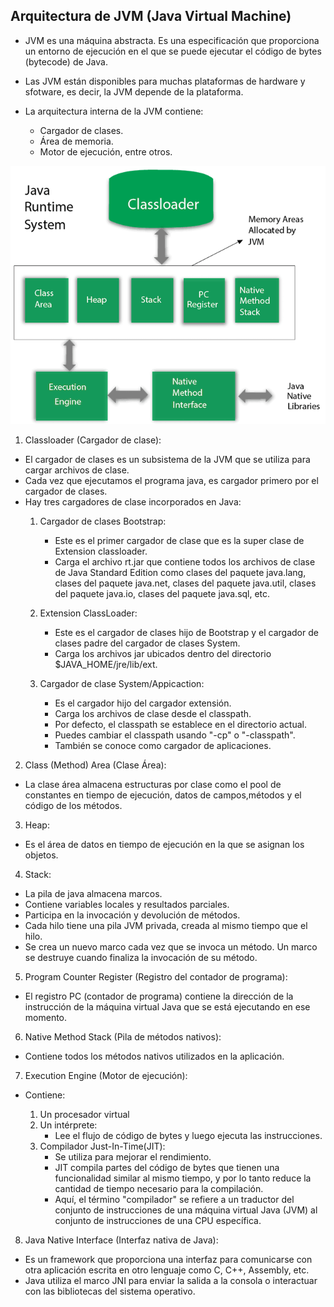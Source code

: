 ## Arquitectura de JVM (Java Virtual Machine)

- JVM es una máquina abstracta. Es una especificación que proporciona un entorno de ejecución en el que se puede ejecutar el código de bytes (bytecode) de Java.

- Las JVM están disponibles para muchas plataformas de hardware y sfotware, es decir, la JVM depende de la plataforma.

- La arquitectura interna de la JVM contiene: 
    - Cargador de clases.
    - Área de memoria.
    - Motor de ejecución, entre otros. 

![img1_png](img1.png)

1. Classloader (Cargador de clase):

- El cargador de clases es un subsistema de la JVM que se utiliza para cargar archivos de clase.
- Cada vez que ejecutamos el programa java, es cargador primero por el cargador de clases.
- Hay tres cargadores de clase incorporados en Java:
    1. Cargador de clases Bootstrap:
        - Este es el primer cargador de clase que es la super clase de Extension classloader.
        - Carga el archivo rt.jar que contiene todos los archivos de clase de Java Standard Edition como clases del paquete java.lang, clases del paquete java.net, clases del paquete java.util, clases del paquete java.io, clases del paquete java.sql, etc.

    2. Extension ClassLoader: 
        - Este es el cargador de clases hijo de Bootstrap y el cargador de clases padre del cargador de clases System.
        - Carga los archivos jar ubicados dentro del directorio $JAVA_HOME/jre/lib/ext.

    3. Cargador de clase System/Appicaction:
        - Es el cargador hijo del cargador extensión.
        - Carga los archivos de clase desde el classpath.
        - Por defecto, el classpath se establece en el directorio actual.
        - Puedes cambiar el classpath usando "-cp" o "-classpath".
        - También se conoce como cargador de aplicaciones.

2.  Class (Method) Area (Clase Área):

- La clase área almacena estructuras por clase como el pool de constantes en tiempo de ejecución, datos de campos,métodos y el código de los métodos.

3. Heap:

- Es el área de datos en tiempo de ejecución en la que se asignan los objetos.

4. Stack:

- La pila de java almacena marcos. 
- Contiene variables locales y resultados parciales.
- Participa en la invocación y devolución de métodos.
- Cada hilo tiene una pila JVM privada, creada al mismo tiempo que el hilo.
- Se crea un nuevo marco cada vez que se invoca un método. Un marco se destruye cuando finaliza la invocación de su método.

5. Program Counter Register (Registro del contador de programa):

- El registro PC (contador de programa) contiene la dirección de la instrucción de la máquina virtual Java que se está ejecutando en ese momento.

6. Native Method Stack (Pila de métodos nativos): 

- Contiene todos los métodos nativos utilizados en la aplicación.

7. Execution Engine (Motor de ejecución): 

- Contiene:

    1. Un procesador virtual
    2. Un intérprete: 
        - Lee el flujo de código de bytes y luego ejecuta las instrucciones. 
    3. Compilador Just-In-Time(JIT): 
        - Se utiliza para mejorar el rendimiento. 
        - JIT compila partes del código de bytes que tienen una funcionalidad similar al mismo tiempo, y por lo tanto reduce la cantidad de tiempo necesario para la compilación.
        - Aquí, el término "compilador" se refiere a un traductor del conjunto de instrucciones de una máquina virtual Java (JVM) al conjunto de instrucciones de una CPU específica.

8. Java Native Interface (Interfaz nativa de Java):

- Es un framework que proporciona una interfaz para comunicarse con otra aplicación escrita en otro lenguaje como C, C++, Assembly, etc.
- Java utiliza el marco JNI para enviar la salida a la consola o interactuar con las bibliotecas del sistema operativo.

